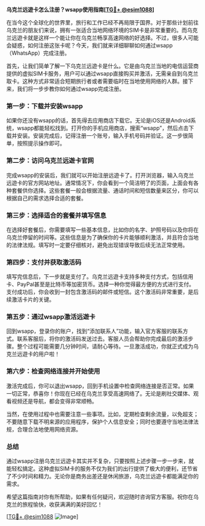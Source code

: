 **乌克兰远遊卡怎么注册？wsapp使用指南[[TG💪+ @esim1088](https://t.me/s/esim1088)]**

在当今这个全球化的世界里，旅行和工作已经不再局限于国界。对于那些计划前往乌克兰的朋友们来说，拥有一张适合当地网络环境的SIM卡是非常重要的。而乌克兰远遊卡就是这样一个能让你在乌克兰畅享高速网络的好选择。不过，很多人可能会疑惑，如何注册这张卡呢？今天，我们就来详细聊聊如何通过wsapp（WhatsApp）完成注册。

首先，让我们简单了解一下乌克兰远遊卡是什么。它是由乌克兰当地的电信运营商提供的虚拟SIM卡服务，用户可以通过wsapp直接购买并激活，无需亲自到乌克兰取卡。这种方式非常适合短期旅行者或者需要临时在当地使用网络的人群。接下来，我们将一步步教你如何通过wsapp完成注册。

### 第一步：下载并安装wsapp

如果你还没有wsapp的话，首先得去应用商店下载它。无论是iOS还是Android系统，wsapp都能轻松找到。打开你的手机应用商店，搜索“wsapp”，然后点击下载并安装。安装完成后，记得注册一个账号，输入手机号码并验证。这一步很简单，按照提示操作即可。

### 第二步：访问乌克兰远遊卡官网

完成wsapp的安装后，我们就可以开始注册远遊卡了。打开浏览器，输入乌克兰远遊卡的官方网站地址。通常情况下，你会看到一个简洁明了的页面，上面会有各种套餐供你选择。这些套餐一般会根据流量、通话时间和短信数量来区分，你可以根据自己的需求选择合适的套餐。

### 第三步：选择适合的套餐并填写信息

在选择好套餐后，你需要填写一些基本信息，比如你的名字、护照号码以及你将在乌克兰停留的时间等。这些信息是为了确保你的卡片能够顺利激活，并且符合当地的法律法规。填写时一定要仔细核对，避免出现错误导致后续无法正常使用。

### 第四步：支付并获取激活码

填写完信息后，下一步就是支付了。乌克兰远遊卡支持多种支付方式，包括信用卡、PayPal甚至是比特币等加密货币。选择一种你觉得最方便的方式进行支付。支付成功后，你会收到一封包含激活码的邮件或短信。这个激活码非常重要，是后续激活卡片的关键。

### 第五步：通过wsapp激活远遊卡

回到wsapp，登录你的账户，找到“添加联系人”功能，输入官方客服的联系方式。联系客服后，将你的激活码发送过去。客服人员会帮助你完成最后的激活步骤。整个过程可能需要几分钟时间，请耐心等待。一旦激活成功，你就正式成为乌克兰远遊卡的用户啦！

### 第六步：检查网络连接并开始使用

激活完成后，你可以退出wsapp，回到手机设置中检查网络连接是否正常。如果一切正常，恭喜你！你现在已经在乌克兰享受高速网络了。无论是刷社交媒体、观看视频还是导航，都会变得非常顺畅。

当然，在使用过程中也需要注意一些事项。比如，定期检查剩余流量，以免超支；不要随意下载不明来源的应用程序，保护个人信息安全；同时也要遵守当地法律法规，合理合法地使用网络资源。

### 总结

通过wsapp注册乌克兰远遊卡其实并不复杂，只要按照上述步骤一步一步来，就能轻松搞定。这种虚拟SIM卡的服务不仅为我们的出行提供了极大的便利，还节省了不少时间和精力。无论你是商务出差还是休闲旅游，乌克兰远遊卡都能满足你的需求。

希望这篇指南对你有所帮助，如果有任何疑问，欢迎随时咨询官方客服。祝你在乌克兰的旅程愉快，收获满满的美好回忆！

[[TG💪+ @esim1088](https://t.me/s/esim1088) ![Image](https://i.postimg.cc/4NQfJmqS/Snipaste-2025-05-13-00-14-12.png)]